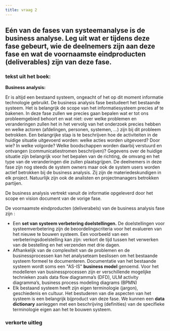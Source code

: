 ```yaml
---
title: vraag 2
---
```


## Eén van de fases van systeemanalyse is de business analyse. Leg uit wat er tijdens deze fase gebeurt, wie de deelnemers zijn aan deze fase en wat de voornaamste eindproducten (deliverables) zijn van deze fase.


### tekst uit het boek:
**Business analysis:**

Er is altijd een bestaand systeem, ongeacht of het op dit moment informatie technologie gebruikt. De business analysis fase bestudeert het bestaande systeem.
Het is belangrijk de scope van het informatiesysteem precies af te bakenen.  In deze fase zullen we precies gaan bepalen wat er tot ons probleemgebied behoort en wat niet: over welke problemen en veranderingen zullen het in het vervolg van het onderzoek precies hebben en welke actoren (afdelingen, personen, systemen, ...) zijn bij dit probleem betrokken.  Een belangrijke stap is te beschrijven hoe de activiteiten in de huidige situatie uitgevoerd worden: welke acties worden uitgevoerd?  Door wie?  In welke volgorde?  Welke boodschappen worden daarbij verstuurd en ontvangen (communicatiestromen beschrijven)? Gegevens over de huidige situatie zijn belangrijk voor het bepalen van de richting, de omvang en het type van de veranderingen die zullen plaatsgrijpen.
De deelnemers in deze fase zijn nog steeds de system owners maar ook de system users worden actief betrokken bij de business analysis. Zij zijn de materiedeskundigen in elk project. Natuurlijk zijn ook de analisten en projectmanagers betrokken partijen.

De business analysis vertrekt vanuit de informatie opgeleverd door het scope en vision document van de vorige fase. 

De voornaamste eindproducten (deliverabels)  van de business analysis  fase zijn :
-	Een **set van systeem verbetering doelstellingen.**  De doelstellingen voor systeemverbetering zijn de beoordelingscriteria voor het evalueren van het nieuwe te bouwen systeem. Een voorbeeld van een verbeteringsdoelstelling kan zijn:  verkort de tijd tussen het verwerken van de bestelling en het verzenden met drie dagen.
-	Afhankelijk van de complexiteit van de problemen en de businessprocessen kan het analyseteam beslissen om het bestaande systeem formeel te documenteren. Documentatie van het bestaande systeem wordt soms een "AS-IS" **business model** genoemd. Voor het modelleren van businessprocessen zijn er verschillende mogelijke technieken zoals data flow diagramma’s (DFD), ULM activity diagramma’s, business process modeling diagrams (BPMN)
-	Elk bestaand systeem heeft zijn eigen terminologie (jargon), geschiedenis en cultuur. Het bestuderen van die aspecten van het systeem is een belangrijk bijproduct van deze fase. We kunnen een **data dictionary** aanleggen met een beschrijving (definities) van de specifieke terminologie eigen aan het te bouwen systeem.


### verkorte uitleg